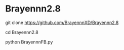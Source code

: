 # Brayennn2.8

git clone https://github.com/BrayennnXD/Brayennn2.8

cd Brayennn2.8

python BrayennnFB.py

